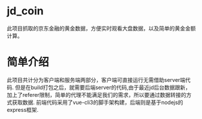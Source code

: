 # jd_coin
此项目抓取的京东金融的黄金数据，方便实时观看大盘数据，以及简单的黄金金额计算。

# 简单介绍
此项目共计分为客户端和服务端两部分，客户端可直接运行无需借助server端代码.
但是在build打包之后，就需要后端server的代码,由于最近jd后台数据跟新，加上了referer限制，简单的代理不能满足我们的需求，所以要通过数据转接的方式获取数据.
前端代码采用了vue-cli3的脚手架构建，后端则是基于nodejs的express框架.
